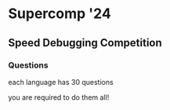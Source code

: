# Supercomp '24
## Speed Debugging Competition
### Questions

each language has 30 questions


you are required to do them all! 
